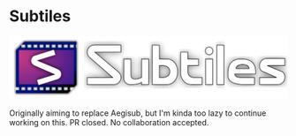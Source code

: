 # Subtiles

![Icon](media/subtiles-logo.svg)

Originally aiming to replace Aegisub, but I'm kinda too lazy to continue working on this. PR closed. No collaboration accepted.
